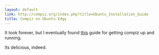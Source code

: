 ```yaml
---
layout: default
link: http://compiz.org/index.php?title=Ubuntu_Installation_Guide
title: Compiz on Ubuntu Edgy
---
```


It took forever, but I eventually found
[this](http://compiz.org/index.php?title=Ubuntu_Installation_Guide) guide for
getting compiz up and running.

Its delicious, indeed.
